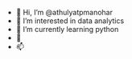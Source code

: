 - 👋 Hi, I’m @athulyatpmanohar
- 👀 I’m interested in data analytics
- 🌱 I’m currently learning python
- 💞️ 
- 📫 

<!---
athulyatpmanohar/athulyatpmanohar is a ✨ special ✨ repository because its `README.md` (this file) appears on your GitHub profile.
You can click the Preview link to take a look at your changes.
--->
